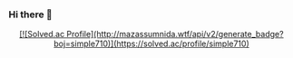 ### Hi there 👋

<!--
**simple0710/simple0710** is a ✨ _special_ ✨ repository because its `README.md` (this file) appears on your GitHub profile.

Here are some ideas to get you started:

- 🔭 I’m currently working on ...
- 🌱 I’m currently learning ...
- 👯 I’m looking to collaborate on ...
- 🤔 I’m looking for help with ...
- 💬 Ask me about ...
- 📫 How to reach me: ...
- 😄 Pronouns: ...
- ⚡ Fun fact: ...
-->
<p align=center>
  <a href="https://solved.ac/profile/simple710">
    [![Solved.ac Profile](http://mazassumnida.wtf/api/v2/generate_badge?boj=simple710)](https://solved.ac/profile/simple710)
  </a>
</p>

